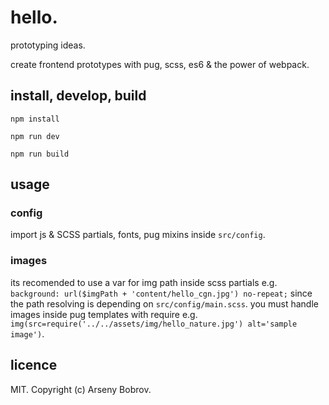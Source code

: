 # hello.
prototyping ideas.

create frontend prototypes with pug, scss, es6 & the power of webpack.

## install, develop, build
```npm install```

```npm run dev```

```npm run build```

## usage
### config
import js & SCSS partials, fonts, pug mixins inside ```src/config```. 

### images
its recomended to use a var for img path inside scss partials e.g. ```background: url($imgPath + 'content/hello_cgn.jpg') no-repeat;``` since
the path resolving is depending on ```src/config/main.scss```. you must handle images inside pug templates with require e.g. ```img(src=require('../../assets/img/hello_nature.jpg') alt='sample image')```.

## licence
MIT. Copyright (c) Arseny Bobrov.